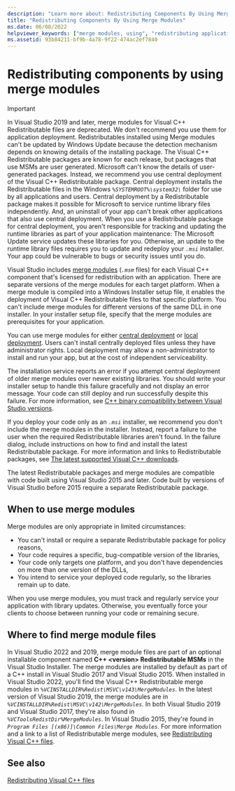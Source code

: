 ```yaml
---
description: "Learn more about: Redistributing Components By Using Merge Modules"
title: "Redistributing Components By Using Merge Modules"
ms.date: 06/08/2022
helpviewer_keywords: ["merge modules, using", "redistributing applications, using merge modules"]
ms.assetid: 93b84211-bf9b-4a78-9f22-474ac2ef7840
---
```

# Redistributing components by using merge modules

> [!IMPORTANT]
> In Visual Studio 2019 and later, merge modules for Visual C++ Redistributable files are deprecated. We don't recommend you use them for application deployment. Redistributables installed using Merge modules can't be updated by Windows Update because the detection mechanism depends on knowing details of the installing package. The Visual C++ Redistributable packages are known for each release, but packages that use MSMs are user generated. Microsoft can't know the details of user-generated packages. Instead, we recommend you use central deployment of the Visual C++ Redistributable package. Central deployment installs the Redistributable files in the Windows *`%SYSTEMROOT%\system32\`* folder for use by all applications and users. Central deployment by a Redistributable package makes it possible for Microsoft to service runtime library files independently. And, an uninstall of your app can't break other applications that also use central deployment. When you use a Redistributable package for central deployment, you aren't responsible for tracking and updating the runtime libraries as part of your application maintenance: The Microsoft Update service updates these libraries for you. Otherwise, an update to the runtime library files requires you to update and redeploy your *`.msi`* installer. Your app could be vulnerable to bugs or security issues until you do.

Visual Studio includes [merge modules](/windows/win32/Msi/about-merge-modules) (*`.msm`* files) for each Visual C++ component that's licensed for redistribution with an application. There are separate versions of the merge modules for each target platform. When a merge module is compiled into a Windows Installer setup file, it enables the deployment of Visual C++ Redistributable files to that specific platform. You can't include merge modules for different versions of the same DLL in one installer. In your installer setup file, specify that the merge modules are prerequisites for your application.

You can use merge modules for either [central deployment](deployment-in-visual-cpp.md#central-deployment) or [local deployment](deployment-in-visual-cpp.md#local-deployment). Users can't install centrally deployed files unless they have administrator rights. Local deployment may allow a non-administrator to install and run your app, but at the cost of independent serviceability.

The installation service reports an error if you attempt central deployment of older merge modules over newer existing libraries. You should write your installer setup to handle this failure gracefully and not display an error message. Your code can still deploy and run successfully despite this failure. For more information, see [C++ binary compatibility between Visual Studio versions](../porting/binary-compat-2015-2017.md).

If you deploy your code only as an *`.msi`* installer, we recommend you don't include the merge modules in the installer. Instead, report a failure to the user when the required Redistributable libraries aren't found. In the failure dialog, include instructions on how to find and install the latest Redistributable package. For more information and links to Redistributable packages, see [The latest supported Visual C++ downloads](latest-supported-vc-redist.md).

The latest Redistributable packages and merge modules are compatible with code built using Visual Studio 2015 and later. Code built by versions of Visual Studio before 2015 require a separate Redistributable package.

## When to use merge modules

Merge modules are only appropriate in limited circumstances:

- You can't install or require a separate Redistributable package for policy reasons,
- Your code requires a specific, bug-compatible version of the libraries,
- Your code only targets one platform, and you don't have dependencies on more than one version of the DLLs,
- You intend to service your deployed code regularly, so the libraries remain up to date.

When you use merge modules, you must track and regularly service your application with library updates. Otherwise, you eventually force your clients to choose between running your code or remaining secure.

## Where to find merge module files

In Visual Studio 2022 and 2019, merge module files are part of an optional installable component named **C++ \<version> Redistributable MSMs** in the Visual Studio Installer. The merge modules are installed by default as part of a C++ install in Visual Studio 2017 and Visual Studio 2015. When installed in Visual Studio 2022, you'll find the Visual C++ Redistributable merge modules in *`%VCINSTALLDIR%Redist\MSVC\v143\MergeModules`*. In the latest version of Visual Studio 2019, the merge modules are in *`%VCINSTALLDIR%Redist\MSVC\v142\MergeModules`*. In both Visual Studio 2019 and Visual Studio 2017, they're also found in *`%VCToolsRedistDir%MergeModules`*. In Visual Studio 2015, they're found in *`Program Files [(x86)]\Common Files\Merge Modules`*. For more information and a link to a list of Redistributable merge modules, see [Redistributing Visual C++ files](redistributing-visual-cpp-files.md).

## See also

[Redistributing Visual C++ files](redistributing-visual-cpp-files.md)
